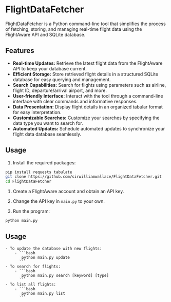 # FlightDataFetcher

FlightDataFetcher is a Python command-line tool that simplifies the process of fetching, storing, and managing real-time flight data using the FlightAware API and SQLite database.

## Features

- **Real-time Updates:** Retrieve the latest flight data from the FlightAware API to keep your database current.
- **Efficient Storage:** Store retrieved flight details in a structured SQLite database for easy querying and management.
- **Search Capabilities:** Search for flights using parameters such as airline, flight ID, departure/arrival airport, and more.
- **User-friendly Interface:** Interact with the tool through a command-line interface with clear commands and informative responses.
- **Data Presentation:** Display flight details in an organized tabular format for easy interpretation.
- **Customizable Searches:** Customize your searches by specifying the data type you want to search for.
- **Automated Updates:** Schedule automated updates to synchronize your flight data database seamlessly.

## Usage

1. Install the required packages:

```bash
pip install requests tabulate
git clone https://github.com/sirwilliamwallace/FlightDataFetcher.git
cd FlightDataFetcher
```
1. Create a FlightAware account and obtain an API key.

2. Change the API key in `main.py` to your own.

3. Run the program:

```bash
python main.py
```

## Usage
    - To update the database with new flights:
        - ```bash
           python main.py update
          ```
    - To search for flights:
        - ```bash
           python main.py search [keyword] [type]
          ```
    - To list all flights:
        - ```bash
           python main.py list
          ```

